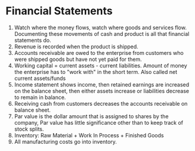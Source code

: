 # Financial Statements

1. Watch where the money flows, watch where goods and services flow. Documenting these movements of cash and product is all that financial statements do.
2. Revenue is recorded when the product is shipped.
3. Accounts receivable are owed to the enterprise from customers who were shipped goods but have not yet paid for them.
4. Working capital = current assets - current liabilities. Amount of money the enterprise has to "work with" in the short term. Also called net current assets/funds
5. Income statement shows income, then retained earnings are increased on the balance sheet, then either assets increase or liabilities decrease to remain in balance.
6. Receiving cash from customers decreases the accounts receivable on balance sheet. 
7. Par value is the dollar amount that is assigned to shares by the company, Par value has little significance other than to keep track of stock splits.
8. Inventory: Raw Material + Work In Process + Finished Goods
9. All manufacturing costs go into inventory. 

